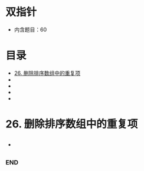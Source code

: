 # 双指针
- 内含题目：60

# 目录
<!-- GFM-TOC -->
* [26. 删除排序数组中的重复项](#26-删除排序数组中的重复项)
* []()
* []()
* []()
* []()
<!-- GFM-TOC -->



# 26. 删除排序数组中的重复项
- ## 





### END 
